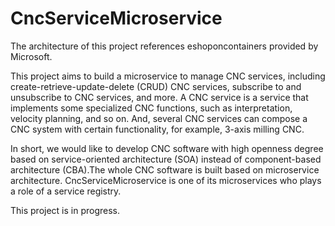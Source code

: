 # CncServiceMicroservice
The architecture of this project references eshoponcontainers provided by Microsoft. 

This project aims to build a microservice to manage CNC services, including create-retrieve-update-delete (CRUD) CNC services, 
subscribe to and unsubscribe to CNC services, and more. A CNC service is a service that implements some specialized CNC functions, 
such as interpretation, velocity planning, and so on. And, several CNC services can compose a CNC system with certain functionality, 
for example, 3-axis milling CNC. 

In short, we would like to develop CNC software with high openness degree based on service-oriented architecture (SOA) instead of 
component-based architecture (CBA).The whole CNC software is built based on microservice architecture. CncServiceMicroservice is one of 
its microservices who plays a role of a service registry. 

This project is in progress.

